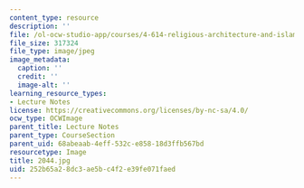 ```yaml
---
content_type: resource
description: ''
file: /ol-ocw-studio-app/courses/4-614-religious-architecture-and-islamic-cultures-fall-2002/252b65a28dc3ae5bc4f2e39fe071faed_2044.jpg
file_size: 317324
file_type: image/jpeg
image_metadata:
  caption: ''
  credit: ''
  image-alt: ''
learning_resource_types:
- Lecture Notes
license: https://creativecommons.org/licenses/by-nc-sa/4.0/
ocw_type: OCWImage
parent_title: Lecture Notes
parent_type: CourseSection
parent_uid: 68abeaab-4eff-532c-e858-18d3ffb567bd
resourcetype: Image
title: 2044.jpg
uid: 252b65a2-8dc3-ae5b-c4f2-e39fe071faed
---
```


